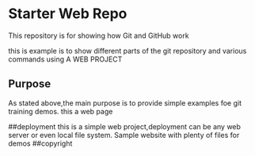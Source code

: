 # Starter Web Repo

This repository is for showing how Git and GitHub work

this is example is to show different parts of the git repository and various commands using  A WEB PROJECT

## Purpose
As stated above,the main purpose is to provide simple examples foe git training demos.
this a web page

##deployment
this is a simple web project,deployment can be any web server or even local file system.
Sample website with plenty of files for demos
##copyright